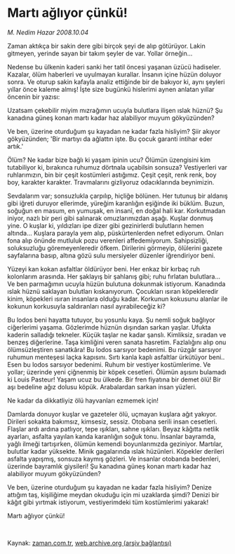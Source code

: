 # Martı ağlıyor çünkü!

*M. Nedim Hazar 2008.10.04*

<tr><td class="metin" colspan="2" style="padding-top: 20px; padding-left: 5px; padding-right: 10px;">Zaman aktıkça bir sakin dere gibi birçok şeyi de alıp götürüyor. Lakin gitmeyen, yerinde sayan bir takım şeyler de var. Yollar örneğin...</td></tr><tr><td class="metin" colspan="2" style="padding-top: 20px; padding-left: 5px; padding-right: 10px;"><p>Nedense bu ülkenin kaderi sanki her tatil öncesi yaşanan üzücü hadiseler. Kazalar, ölüm haberleri ve uyulmayan kurallar. İnsanın içine hüzün doluyor sonra. Ve oturup sakin kafayla analiz ettiğinde bir de bakıyor ki, aynı şeyleri yıllar önce kaleme almış! İşte size bugünkü hislerimi aynen anlatan yıllar öncenin bir yazısı: 
<p> Uzatsam çekebilir miyim mızrağımın ucuyla bulutlara ilişen ıslak hüznü? Şu kanadına güneş konan martı kadar haz alabiliyor muyum gökyüzünden? 
<p>Ve ben, üzerine oturduğum şu kayadan ne kadar fazla hisliyim? Şiir akıyor gökyüzünden; 'Bir martıyı da ağlattın işte. Bu çocuk garanti intihar eder artık.' 
<p>Ölüm? Ne kadar bize bağlı ki yaşam ipinin ucu? Ölümün üzengisini kim tutabiliyor ki, bırakınca ruhumuz dörtnala uçabilsin sonsuza? Vestiyerleri var ruhlarımızın, bin bir çeşit kostümleri astığımız. Çeşit çeşit, renk renk, boy boy, karakter karakter. Travmalarını gizliyoruz odacıklarında beynimizin. 
<p>Sevdalarım var; sonsuzlukla çarpılıp, hiçliğe bölünen. Her tutunuş bir aldanış gibi iğreti duruyor ellerimde, yüreğim karanlığın eşiğinde iki büklüm. Buzun, soğuğun en masum, en yumuşak, en insanî, en doğal hali kar. Korkutmadan iniyor, nazlı bir peri gibi salınarak omuzlarımızdan aşağı. Kuşlar donmuş yine. O kuşlar ki, yıldızları ipe dizer gibi gezinirlerdi bulutların hemen altında... Kuşlara parayla yem alıp, püskürtenlerden nefret ediyorum. Onları fona alıp önünde mutluluk pozu verenleri affedemiyorum. Sahipsizliği, soluksuzluğu göremeyenleredir öfkem. Dirilerini görmeyip, ölülerini gazete sayfalarına basıp, altına gözü sulu mersiyeler düzenler iğrendiriyor beni. 
<p>Yüzeyi kan kokan asfaltlar öldürüyor beni. Her enkaz bir kırbaç ruh kolonlarım arasında. Her şaklayış bir şahlanış gibi; ruhu fırlatan bulutlara... Ve ben parmağımın ucuyla hüzün bulutuna dokunmak istiyorum. Kanadında ıslak hüznü saklayan bulutları kıskanıyorum. Çocukları ısıran köpekleredir kinim, köpekleri ısıran insanlara olduğu kadar. Korkunun kokusunu alanlar ile kokunun korkusuyla saldıranları nasıl ayırabileceğiz ki? 
<p>Bu lodos beni hayatta tutuyor, bu yosunlu kaya. Şu nemli soğuk bağlıyor ciğerlerimi yaşama. Gözlerimde hüznün dışından sarkan yaşlar. Ufukta kaderin salladığı tekneler. Küçük taşlar ne kadar şanslı. Kimliksiz, sıradan ve benzeş diğerlerine. Taşa kimliğini veren sanata hasretim. Fazlalığını alıp onu ölümsüzleştiren sanatkâra! Bu lodos sarsıyor bedenimi. Bu rüzgâr sarsıyor ruhumun menteşesi laçka kapısını. Sırtı kanla kaplı asfaltlar ürkütüyor beni.. Esen bu lodos sarsıyor bedenimi. Ruhum bir vestiyer kostümlerime. Ve yollar; üzerinde yeni çiğnenmiş bir köpek cesetleri. Ölümün aşısını bulamadı ki Louis Pasteur! Yaşam ucuz bu ülkede. Bir fren fiyatına bir demet ölü! Bir aşı bedeline ağız dolusu köpük. Arabalardan sarkan insan yüzleri. 
<p>Ne kadar da dikkatliyiz ölü hayvanları ezmemek için! 
<p>Damlarda donuyor kuşlar ve gazeteler ölü, uçmayan kuşlara ağıt yakıyor. Dirileri sokakta bakımsız, kimsesiz, sessiz. Otobana serili insan cesetleri. Flaşlar ardı ardına patlıyor, tepe ışıkları, sahne ışıkları. Beyaz kâğıtta netlik ayarları, asfalta yayılan kanda karanlığın soğuk tonu. İnsanlar bayramda, yağlı ilmeği tartışırken, ölümün kemendi boyunlarımızda geziniyor. Martılar, bulutlar kadar yüksekte. Minik gagalarında ıslak hüzünleri. Köpekler derileri asfalta yapışmış, sonsuza kaymış gözleri. Ve insanlar otobanda bedenleri, üzerinde bayramlık giysileri! Şu kanadına güneş konan martı kadar haz alabiliyor muyum gökyüzünden? 
<p>Ve ben, üzerine oturduğum şu kayadan ne kadar fazla hisliyim? Denize attığım taş, kişiliğime meydan okuduğu için mi uzaklarda şimdi? Denizi bir kâğıt gibi yırtmak istiyorum, vestiyerimdeki tüm kostümlerimi yakarak! 
<p>Martı ağlıyor çünkü!
<p><br/></p></p></p></p></p></p></p></p></p></p></p></p></td></tr>

Kaynak: [zaman.com.tr](http://zaman.com.tr/yazar.do?yazino=745299), [web.archive.org (arşiv bağlantısı)](http://web.archive.org/web/20081207041858/http://www.zaman.com.tr:80/yazar.do?yazino=745299)
